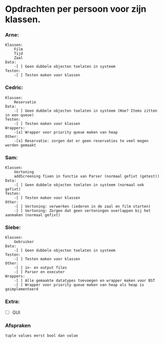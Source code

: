# Opdrachten per persoon voor zijn klassen.

### Arne:
    Klassen:
        Film
        Tijd
        Zaal
    Data:
        -[ ] Geen dubbele objecten toelaten in systeem
    Testen:
        -[ ] Testen maken voor klassen

### Cedric:
    Klassen:
        Reservatie
    Data:
        -[ ] Geen dubbele objecten toelaten in systeem (Hoe? Items zitten in een queue)
    Testen:
        -[ ] Testen maken voor klassen
    Wrappers:
        -[x] Wrapper voor priority queue maken van heap
    Other:
        -[x] Reservatie: zorgen dat er geen reservaties te veel mogen worden gemaakt

### Sam:
    Klassen:
        Vertoning
        addScreening fixen in functie van Parser (normaal gefixt (getest))
    Data:
        -[ ] Geen dubbele objecten toelaten in systeem (normaal ook gefixt)
    Testen:
        -[ ] Testen maken voor klassen
    Other:
        -[ ] Vertoning: verwerken (iederen in de zaal en film starten)
        -[ ] Vertoning: Zorgen dat geen vertoningen overlappen bij het aanmaken (normaal gefixt)

### Siebe:
    Klassen:
        Gebruiker
    Data:
        -[ ] Geen dubbele objecten toelaten in systeem
    Testen:
        -[ ] Testen maken voor klassen
    Other:
        -[ ] in- en output files
        -[ ] Parser en executer
    Wrappers:
        -[ ] Alle gemaakte datatypes toevoegen en wrapper maken voor BST
        -[ ] Wrapper voor priority queue maken van heap als heap is geimplementeerd

### Extra:
-[ ] GUI


### Afspraken
    tuple values eerst bool dan value



